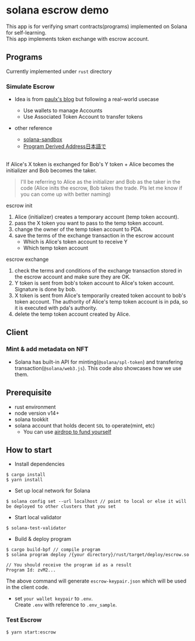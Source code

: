 # solana escrow demo

This app is for verifying smart contracts(programs) implemented on Solana for self-learning.<br> 
This app implements token exchange with escrow account.

## Programs

Currently implemented under `rust` directory

### Simulate Escrow

- Idea is from [paulx's blog](https://paulx.dev/blog/2021/01/14/programming-on-solana-an-introduction) but following a real-world usecase
  - Use wallets to manage Accounts
  - Use Associated Token Account to transfer tokens

- other reference
  - [solana-sandbox](https://github.com/tomoima525/solana-sandbox)
  - [Program Derived Address日本語で](https://efficacious-flat-24a.notion.site/Program-Derived-Address-8537ebca002245639beb531842f87f2c)

<br>
If Alice's X token is exchanged for Bob's Y token + Alice becomes the initializer and Bob becomes the taker.

> I'll be referring to Alice as the initializer and Bob as the taker in the code (Alice inits the escrow, Bob takes the trade. Pls let me know if you can come up with better naming)

escrow init

1. Alice (initializer) creates a temporary account (temp token account).
2. pass the X token you want to pass to the temp token account. 
3. change the owner of the temp token account to PDA. 
4. save the terms of the exchange transaction in the escrow account
    - Which is Alice's token account to receive Y
    - Which temp token account

escrow exchange

1. check the terms and conditions of the exchange transaction stored in the escrow account and make sure they are OK.
2. Y token is sent from bob's token account to Alice's token account. Signature is done by bob.
3. X token is sent from Alice's temporarily created token account to bob's token account. The authority of Alice's temp token account is in pda, so it is executed with pda's authority.
4. delete the temp token account created by Alice.

## Client

### Mint & add metadata on NFT

- Solana has built-in API for minting(`@solana/spl-token`) and transfering transaction(`@solana/web3.js`). This code also showcases how we use them.

## Prerequisite

- rust environment
- node version v14+
- solana tookkit
- solana account that holds decent `SOL` to operate(mint, etc)
  - You can use [airdrop to fund yourself](https://spl.solana.com/token#airdrop-sol)

## How to start

- Install dependencies

```
$ cargo install
$ yarn install
```

- Set up local network for Solana

```
$ solana config set --url localhost // point to local or else it will be deployed to other clusters that you set
```

- Start local validator

```
$ solana-test-validator
```

- Build & deploy program

```
$ cargo build-bpf // compile program
$ solana program deploy /{your directory}/rust/target/deploy/escrow.so

// You should receive the program id as a result
Program Id: zvM2...
```

The above command will generate `escrow-keypair.json` which will be used in the client code.

- set `your wallet keypair` to `.env`.  
Create `.env` with reference to `.env_sample`.

### Test Escrow

```
$ yarn start:escrow
```